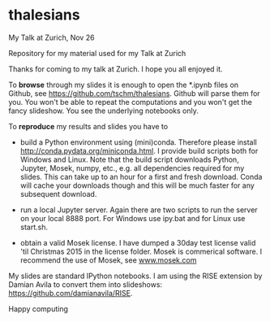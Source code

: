 # thalesians
My Talk at Zurich, Nov 26

Repository for my material used for my Talk at Zurich

Thanks for coming to my talk at Zurich. I hope you all enjoyed it. 

To **browse** through my slides it is enough to open the *.ipynb files on Github, see https://github.com/tschm/thalesians. Github will parse them for you. You won't be able to repeat the computations and you won't get the fancy slideshow. You see the underlying notebooks only.

To **reproduce** my results and slides you have to

- build a Python environment using (mini)conda. Therefore please install http://conda.pydata.org/miniconda.html. I provide build scripts both for Windows and Linux. Note that the build script downloads Python, Jupyter, Mosek, numpy, etc., e.g. all dependencies required for my slides. This can take up to an hour for a first and fresh download. Conda will cache your downloads though and this will be much faster for any subsequent download. 

- run a local Jupyter server. Again there are two scripts to run the server on your local 8888 port. For Windows use ipy.bat and for Linux use start.sh. 

- obtain a valid Mosek license. I have dumped a 30day test license valid 'til Christmas 2015 in the license folder. Mosek is commerical software. I recommend the use of Mosek, see www.mosek.com

My slides are standard IPython notebooks. I am using the RISE extension by Damian Avila to convert them into slideshows: https://github.com/damianavila/RISE. 


Happy computing
